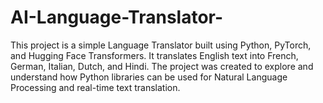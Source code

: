 # AI-Language-Translator-
This project is a simple Language Translator built using Python, PyTorch, and Hugging Face Transformers. It translates English text into French, German, Italian, Dutch, and Hindi. The project was created to explore and understand how Python libraries can be used for Natural Language Processing and real-time text translation.
